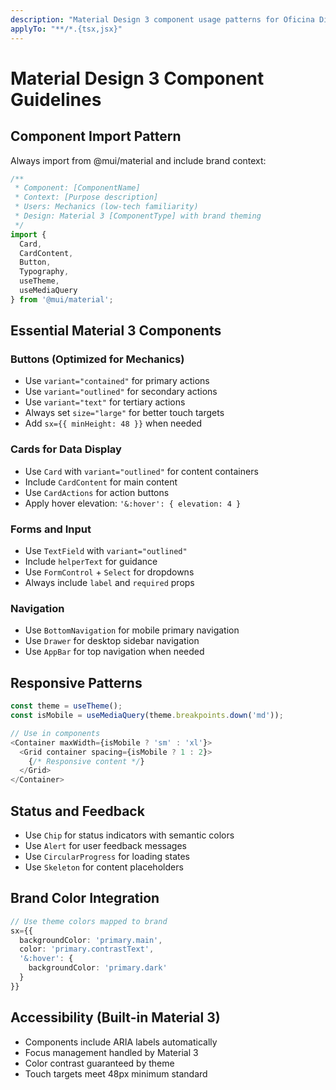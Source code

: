 ```yaml
---
description: "Material Design 3 component usage patterns for Oficina Digital"
applyTo: "**/*.{tsx,jsx}"
---
```


# Material Design 3 Component Guidelines

## Component Import Pattern
Always import from @mui/material and include brand context:

```typescript
/**
 * Component: [ComponentName]
 * Context: [Purpose description]
 * Users: Mechanics (low-tech familiarity)
 * Design: Material 3 [ComponentType] with brand theming
 */
import { 
  Card, 
  CardContent, 
  Button, 
  Typography,
  useTheme,
  useMediaQuery 
} from '@mui/material';
```

## Essential Material 3 Components

### Buttons (Optimized for Mechanics)
- Use `variant="contained"` for primary actions
- Use `variant="outlined"` for secondary actions  
- Use `variant="text"` for tertiary actions
- Always set `size="large"` for better touch targets
- Add `sx={{ minHeight: 48 }}` when needed

### Cards for Data Display
- Use `Card` with `variant="outlined"` for content containers
- Include `CardContent` for main content
- Use `CardActions` for action buttons
- Apply hover elevation: `'&:hover': { elevation: 4 }`

### Forms and Input
- Use `TextField` with `variant="outlined"`
- Include `helperText` for guidance
- Use `FormControl` + `Select` for dropdowns
- Always include `label` and `required` props

### Navigation
- Use `BottomNavigation` for mobile primary navigation
- Use `Drawer` for desktop sidebar navigation
- Use `AppBar` for top navigation when needed

## Responsive Patterns
```typescript
const theme = useTheme();
const isMobile = useMediaQuery(theme.breakpoints.down('md'));

// Use in components
<Container maxWidth={isMobile ? 'sm' : 'xl'}>
  <Grid container spacing={isMobile ? 1 : 2}>
    {/* Responsive content */}
  </Grid>
</Container>
```

## Status and Feedback
- Use `Chip` for status indicators with semantic colors
- Use `Alert` for user feedback messages
- Use `CircularProgress` for loading states
- Use `Skeleton` for content placeholders

## Brand Color Integration
```typescript
// Use theme colors mapped to brand
sx={{
  backgroundColor: 'primary.main',
  color: 'primary.contrastText',
  '&:hover': {
    backgroundColor: 'primary.dark'
  }
}}
```

## Accessibility (Built-in Material 3)
- Components include ARIA labels automatically
- Focus management handled by Material 3
- Color contrast guaranteed by theme
- Touch targets meet 48px minimum standard